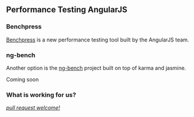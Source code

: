 ## Performance Testing AngularJS

### Benchpress

[Benchpress](https://github.com/angular/benchpress) is a new performance testing tool built by the AngularJS team.

### ng-bench

Another option is the [ng-bench](https://github.com/jbdeboer/ng-bench) project built on top of karma and jasmine.

Coming soon

### What is working for us?

*[pull request welcome!](../#contributing)*
